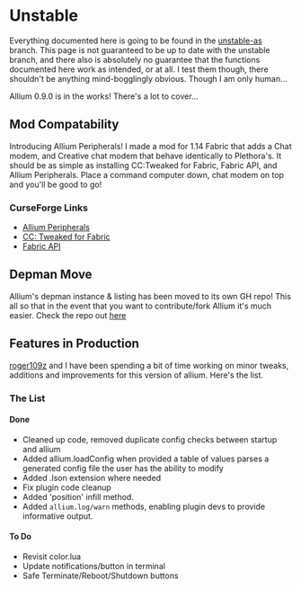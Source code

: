 # Unstable

Everything documented here is going to be found in the [unstable-as](https://github.com/hugeblank/Allium/tree/unstable-as) branch. This page is not guaranteed to be up to date with the unstable branch, and there also is absolutely no guarantee that the functions documented here work as intended, or at all. I test them though, there shouldn't be anything mind-bogglingly obvious. Though I am only human...

Allium 0.9.0 is in the works! There's a lot to cover...

## Mod Compatability

Introducing Allium Peripherals! I made a mod for 1.14 Fabric that adds a Chat modem, and Creative chat modem that behave identically to Plethora's. It should be as simple as installing CC:Tweaked for Fabric, Fabric API, and Allium Peripherals. Place a command computer down, chat modem on top and you'll be good to go!

### CurseForge Links

- [Allium Peripherals](https://www.curseforge.com/minecraft/mc-mods/allium-peripherals/)
- [CC: Tweaked for Fabric](https://www.curseforge.com/minecraft/mc-mods/cc-tweaked-fabric)
- [Fabric API](https://www.curseforge.com/minecraft/mc-mods/fabric-api)

## Depman Move

Allium's depman instance & listing has been moved to its own GH repo! This all so that in the event that you want to contribute/fork Allium it's much easier. Check the repo out [here](https://github.com/hugeblank/allium-depman)

## Features in Production

[roger109z](https://github.com/roger109z) and I have been spending a bit of time working on minor tweaks, additions and improvements for this version of allium. Here's the list.

### The List

#### Done

- Cleaned up code, removed duplicate config checks between startup and allium
- Added allium.loadConfig when provided a table of values parses a generated config file the user has the ability to modify
- Added .lson extension where needed
- Fix plugin code cleanup
- Added 'position' infill method.
- Added `allium.log/warn` methods, enabling plugin devs to provide informative output.

#### To Do

- Revisit color.lua
- Update notifications/button in terminal
- Safe Terminate/Reboot/Shutdown buttons
